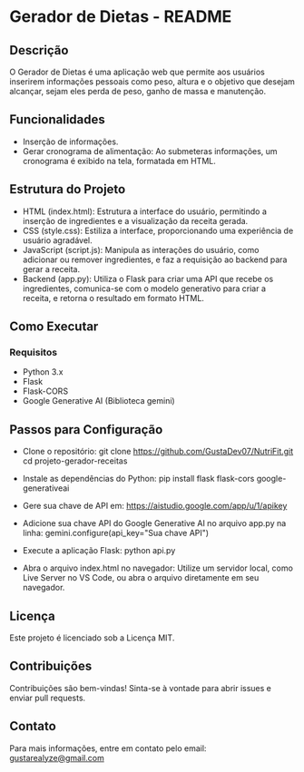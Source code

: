 # Gerador de Dietas - README
## Descrição
O Gerador de Dietas é uma aplicação web que permite aos usuários inserirem informações pessoais como peso, altura e o objetivo que desejam alcançar, sejam eles perda de peso, ganho de massa e manutenção.

## Funcionalidades
- Inserção de informações.
- Gerar cronograma de alimentação: Ao submeteras informações, um cronograma é exibido na tela, formatada em HTML.
## Estrutura do Projeto
- HTML (index.html): Estrutura a interface do usuário, permitindo a inserção de ingredientes e a visualização da receita gerada.
- CSS (style.css): Estiliza a interface, proporcionando uma experiência de usuário agradável.
- JavaScript (script.js): Manipula as interações do usuário, como adicionar ou remover ingredientes, e faz a requisição ao backend para gerar a receita.
- Backend (app.py): Utiliza o Flask para criar uma API que recebe os ingredientes, comunica-se com o modelo generativo para criar a receita, e retorna o resultado em formato HTML.
## Como Executar
### Requisitos
- Python 3.x
- Flask
- Flask-CORS
- Google Generative AI (Biblioteca gemini)
## Passos para Configuração
- Clone o repositório:
git clone https://github.com/GustaDev07/NutriFit.git
cd projeto-gerador-receitas

- Instale as dependências do Python:
pip install flask flask-cors google-generativeai

- Gere sua chave de API em: https://aistudio.google.com/app/u/1/apikey
- Adicione sua chave API do Google Generative AI no arquivo app.py na linha:
gemini.configure(api_key="Sua chave API")

- Execute a aplicação Flask:
python api.py

- Abra o arquivo index.html no navegador:
Utilize um servidor local, como Live Server no VS Code, ou abra o arquivo diretamente em seu navegador.

## Licença
Este projeto é licenciado sob a Licença MIT.

## Contribuições
Contribuições são bem-vindas! Sinta-se à vontade para abrir issues e enviar pull requests.

## Contato
Para mais informações, entre em contato pelo email: gustarealyze@gmail.com
